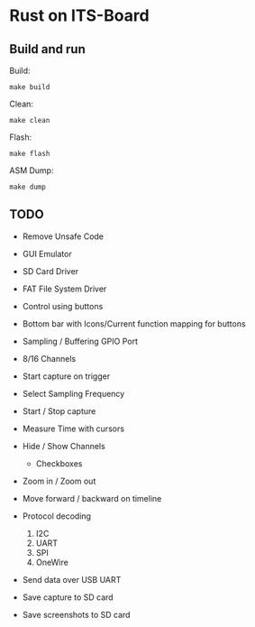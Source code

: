 # Rust on ITS-Board

## Build and run

Build:

`make build`

Clean:

`make clean`

Flash:

`make flash`

ASM Dump:

`make dump`

## TODO

- Remove Unsafe Code
- GUI Emulator
- SD Card Driver
- FAT File System Driver
- Control using buttons
- Bottom bar with Icons/Current function mapping for buttons
- Sampling / Buffering GPIO Port
- 8/16 Channels
- Start capture on trigger
- Select Sampling Frequency
- Start / Stop capture
- Measure Time with cursors

- Hide / Show Channels
	- Checkboxes

- Zoom in / Zoom out
- Move forward / backward on timeline

- Protocol decoding
	1. I2C
	2. UART
	3. SPI
	4. OneWire

- Send data over USB UART
- Save capture to SD card
- Save screenshots to SD card
